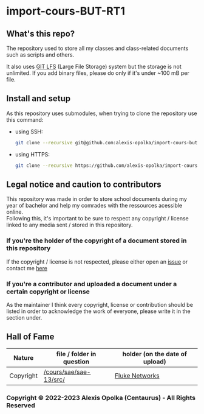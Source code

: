 # import-cours-BUT-RT1

## What's this repo?

The repository used to store all my classes and class-related documents such as scripts and others.

It also uses [GIT LFS](https://git-lfs.com/) (Large File Storage) system but the storage is not unlimited.
If you add binary files, please do only if it's under ~100 mB per file.

## Install and setup

As this repository uses submodules, when trying to clone the repository use this command:

- using SSH:

  ```sh
  git clone --recursive git@github.com:alexis-opolka/import-cours-but-rt1.git
  ```

- using HTTPS:

  ```sh
  git clone --recursive https://github.com/alexis-opolka/import-cours-but-rt1.git
  ```

## Legal notice and caution to contributors

This repository was made in order to store school documents during my year of bachelor and help my comrades with the ressources acessible online.  
Following this, it's important to be sure to respect any copyright / license linked to any media sent / stored in this repository.  

### If you're the holder of the copyright of a document stored in this repository

If the copyright / license is not respected, please either open an [issue](https://github.com/alexis-opolka/import-cours-but-rt1/issues) or contact me [here](mailto:alexis-opolka.pro@protonmail.com)

### If you're a contributor and uploaded a document under a certain copyright or license

As the maintainer I think every copyright, license or contribution should be listed in order to acknowledge the work of everyone, please write it in the section under.

## Hall of Fame

| Nature | file / folder in question | holder (on the date of upload) |
|--------|---------------------------|--------------------------------|
| Copyright | [/cours/sae/sae-13/src/](https://github.com/alexis-opolka/import-cours-but-rt1/tree/master/cours/sae/sae-13/src/) | [Fluke Networks](https://www.flukenetworks.com/) |

### Copyright &copy; 2022-2023 Alexis Opolka (Centaurus) - All Rights Reserved
